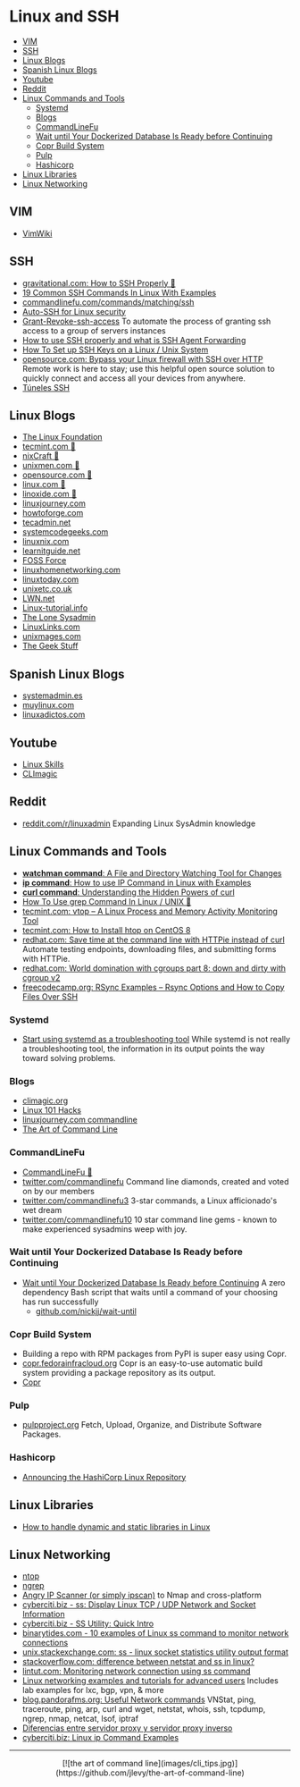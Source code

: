 # Linux and SSH
- [VIM](#vim)
- [SSH](#ssh)
- [Linux Blogs](#linux-blogs)
- [Spanish Linux Blogs](#spanish-linux-blogs)
- [Youtube](#youtube)
- [Reddit](#reddit)
- [Linux Commands and Tools](#linux-commands-and-tools)
    - [Systemd](#systemd)
    - [Blogs](#blogs)
    - [CommandLineFu](#commandlinefu)
    - [Wait until Your Dockerized Database Is Ready before Continuing](#wait-until-your-dockerized-database-is-ready-before-continuing)
    - [Copr Build System](#copr-build-system)
    - [Pulp](#pulp)
    - [Hashicorp](#hashicorp)
- [Linux Libraries](#linux-libraries)
- [Linux Networking](#linux-networking)

## VIM
- [VimWiki](https://github.com/vimwiki/vimwiki)

## SSH
- [gravitational.com: How to SSH Properly 🌟](https://gravitational.com/blog/how-to-ssh-properly/)
- [19 Common SSH Commands In Linux With Examples](https://phoenixnap.com/kb/linux-ssh-commands)
- [commandlinefu.com/commands/matching/ssh](https://www.commandlinefu.com/commands/matching/ssh/c3No/sort-by-votes)
- [Auto-SSH for Linux security](https://github.com/mohanad86/secure-ssh-python)
- [Grant-Revoke-ssh-access](https://github.com/suraksha-123/Grant-Revoke-ssh-access) To automate the process of granting ssh access to a group of servers instances
- [How to use SSH properly and what is SSH Agent Forwarding](https://dev.to/levivm/how-to-use-ssh-and-ssh-agent-forwarding-more-secure-ssh-2c32)
- [How To Set up SSH Keys on a Linux / Unix System](https://www.cyberciti.biz/faq/how-to-set-up-ssh-keys-on-linux-unix/)
- [opensource.com: Bypass your Linux firewall with SSH over HTTP](https://opensource.com/article/20/7/linux-shellhub) Remote work is here to stay; use this helpful open source solution to quickly connect and access all your devices from anywhere.
- [Túneles SSH](https://www.atareao.es/ubuntu/tuneles-ssh)

## Linux Blogs
- [The Linux Foundation](http://www.linuxfoundation.org/)
- [tecmint.com 🌟](https://www.tecmint.com/)
- [nixCraft 🌟](https://www.cyberciti.biz/)
- [unixmen.com 🌟](https://unixmen.com/)
- [opensource.com 🌟](https://opensource.com/)
- [linux.com 🌟](https://www.linux.com/)
- [linoxide.com 🌟](https://linoxide.com/)
- [linuxjourney.com](https://linuxjourney.com/)
- [howtoforge.com](https://www.howtoforge.com/)
- [tecadmin.net](https://tecadmin.net/)
- [systemcodegeeks.com](https://www.systemcodegeeks.com/)
- [linuxnix.com](https://www.linuxnix.com/)
- [learnitguide.net](https://www.learnitguide.net/)
- [FOSS Force](http://fossforce.com/)
- [linuxhomenetworking.com](http://www.linuxhomenetworking.com/)
- [linuxtoday.com](http://www.linuxtoday.com/)
- [unixetc.co.uk](http://unixetc.co.uk/)
- [LWN.net](http://lwn.net/)
- [Linux-tutorial.info](http://www.linux-tutorial.info/)
- [The Lone Sysadmin](https://lonesysadmin.net/)
- [LinuxLinks.com](http://www.linuxlinks.com)
- [unixmages.com](http://unixmages.com) 
- [The Geek Stuff](http://www.thegeekstuff.com/)

## Spanish Linux Blogs
- [systemadmin.es](http://systemadmin.es/)
- [muylinux.com](http://www.muylinux.com/)
- [linuxadictos.com](http://www.linuxadictos.com)

## Youtube
- [Linux Skills](https://www.youtube.com/channel/UCu2eNnWy-zc1xt_shCXQQfA)
- [CLImagic](https://www.youtube.com/user/climagic)

## Reddit
- [reddit.com/r/linuxadmin](https://www.reddit.com/r/linuxadmin/) Expanding Linux SysAdmin knowledge

## Linux Commands and Tools
- [**watchman command**: A File and Directory Watching Tool for Changes](https://www.tecmint.com/watchman-monitor-file-changes-in-linux/)
- [**ip command**: How to use IP Command in Linux with Examples](https://linoxide.com/linux-command/use-ip-command-linux/)
- [**curl command**: Understanding the Hidden Powers of curl](https://nordicapis.com/understanding-the-hidden-powers-of-curl/)
- [How To Use grep Command In Linux / UNIX 🌟](https://www.cyberciti.biz/faq/howto-use-grep-command-in-linux-unix/)
- [tecmint.com: vtop – A Linux Process and Memory Activity Monitoring Tool](https://www.tecmint.com/vtop-monitor-linux-process-usage/)
- [tecmint.com: How to Install htop on CentOS 8](https://www.tecmint.com/install-htop-on-centos-8/)
- [redhat.com: Save time at the command line with HTTPie instead of curl](https://www.redhat.com/sysadmin/curl-hack-httpie) Automate testing endpoints, downloading files, and submitting forms with HTTPie.
- [redhat.com: World domination with cgroups part 8: down and dirty with cgroup v2](https://www.redhat.com/en/blog/world-domination-cgroups-part-8-down-and-dirty-cgroup-v2)
- [freecodecamp.org: RSync Examples – Rsync Options and How to Copy Files Over SSH](https://www.freecodecamp.org/news/rsync-examples-rsync-options-and-how-to-copy-files-over-ssh/)

### Systemd
- [Start using systemd as a troubleshooting tool](https://opensource.com/article/20/5/systemd-troubleshooting-tool) While systemd is not really a troubleshooting tool, the information in its output points the way toward solving problems.

### Blogs
- [climagic.org](http://www.climagic.org)
- [Linux 101 Hacks](http://linux.101hacks.com/)
- [linuxjourney.com commandline](https://linuxjourney.com/lesson/the-shell#)
- [The Art of Command Line](https://github.com/jlevy/the-art-of-command-line)

### CommandLineFu
- [CommandLineFu 🌟](https://www.commandlinefu.com)
- [twitter.com/commandlinefu](https://twitter.com/commandlinefu) Command line diamonds, created and voted on by our members
- [twitter.com/commandlinefu3](https://twitter.com/commandlinefu3) 3-star commands, a Linux afficionado's wet dream
- [twitter.com/commandlinefu10](https://twitter.com/commandlinefu10) 10 star command line gems - known to make experienced sysadmins weep with joy.

### Wait until Your Dockerized Database Is Ready before Continuing
- [Wait until Your Dockerized Database Is Ready before Continuing](https://nickjanetakis.com/blog/wait-until-your-dockerized-database-is-ready-before-continuing) A zero dependency Bash script that waits until a command of your choosing has run successfully
    - [github.com/nickjj/wait-until](https://github.com/nickjj/wait-until)

### Copr Build System
- Building a repo with RPM packages from PyPI is super easy using Copr.
- [copr.fedorainfracloud.org](https://copr.fedorainfracloud.org/) Copr is an easy-to-use automatic build system providing a package repository as its output.
- [Copr](https://pagure.io/copr/copr)

### Pulp
- [pulpproject.org](https://pulpproject.org/) Fetch, Upload, Organize, and Distribute Software Packages.

### Hashicorp
- [Announcing the HashiCorp Linux Repository](https://www.hashicorp.com/blog/announcing-the-hashicorp-linux-repository)

## Linux Libraries
- [How to handle dynamic and static libraries in Linux](https://opensource.com/article/20/6/linux-libraries)

## Linux Networking
- [ntop](http://www.ntop.org/)
- [ngrep](http://ngrep.sourceforge.net/)
- [Angry IP Scanner (or simply ipscan)](http://angryip.org/) to Nmap and cross-platform
- [cyberciti.biz - ss: Display Linux TCP / UDP Network and Socket Information](http://www.cyberciti.biz/tips/linux-investigate-sockets-network-connections.html)
- [cyberciti.biz - SS Utility: Quick Intro](http://www.cyberciti.biz/files/ss.html)
- [binarytides.com - 10 examples of Linux ss command to monitor network connections](http://www.binarytides.com/linux-ss-command/)
- [unix.stackexchange.com: ss - linux socket statistics utility output format](http://unix.stackexchange.com/questions/252744/ss-linux-socket-statistics-utility-output-format)
- [stackoverflow.com: difference between netstat and ss in linux?](http://stackoverflow.com/questions/11763376/difference-between-netstat-and-ss-in-linux)
- [lintut.com: Monitoring network connection using ss command](http://lintut.com/monitoring-network-connection-using-ss-command/)
- [Linux networking examples and tutorials for advanced users](https://github.com/knorrie/network-examples) Includes lab examples for lxc, bgp, vpn, & more
- [blog.pandorafms.org: Useful Network commands](https://blog.pandorafms.org/network-commands/) VNStat, ping, traceroute, ping, arp, curl and wget, netstat, whois, ssh, tcpdump, ngrep, nmap, netcat, lsof, iptraf
- [Diferencias entre servidor proxy y servidor proxy inverso](https://www.redeszone.net/tutoriales/servidores/diferencias-proxy-vs-proxy-inverso/)
- [cyberciti.biz: Linux ip Command Examples](https://www.cyberciti.biz/faq/linux-ip-command-examples-usage-syntax/)

---

<center>
[![the art of command line](images/cli_tips.jpg)](https://github.com/jlevy/the-art-of-command-line)
</center>




